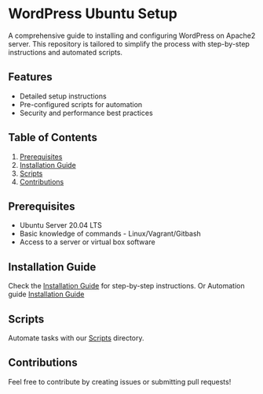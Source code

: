 # WordPress Ubuntu Setup

A comprehensive guide to installing and configuring WordPress on Apache2 server. This repository is tailored to simplify the process with step-by-step instructions and automated scripts.

## Features
- Detailed setup instructions
- Pre-configured scripts for automation
- Security and performance best practices

## Table of Contents
1. [Prerequisites](#prerequisites)
2. [Installation Guide](#installation-guide)
3. [Scripts](#scripts)
4. [Contributions](#contributions)

## Prerequisites
- Ubuntu Server 20.04 LTS
- Basic knowledge of commands - Linux/Vagrant/Gitbash
- Access to a server or virtual box software

## Installation Guide
Check the [Installation Guide](installation/ubuntu-install.md) for step-by-step instructions.
Or Automation guide [Installation Guide](installation/ubuntu-install-auto.md)

## Scripts
Automate tasks with our [Scripts](scripts/) directory.

## Contributions
Feel free to contribute by creating issues or submitting pull requests!
